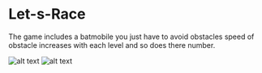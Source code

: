 # Let-s-Race
The game includes a batmobile you just have to avoid obstacles speed of obstacle increases with each level and so does there number.


![alt text](https://github.com/shubhankarsharma00/Let-s-Race/blob/master/img.png)              ![alt text](https://github.com/shubhankarsharma00/Let-s-Race/blob/master/img1.png)     
